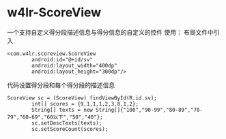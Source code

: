 # w4lr-ScoreView
一个支持自定义得分段描述信息与得分信息的自定义的控件
使用：
布局文件中引入

```
<com.w4lr.scoreview.ScoreView
        android:id="@+id/sv"
        android:layout_width="400dp"
        android:layout_height="300dp"/>
```

代码设置得分段和每个得分段的描述信息

```
ScoreView sc = (ScoreView) findViewById(R.id.sv);
        int[] scores = {9,1,1,1,2,3,8,1,2};
        String[] texts = new String[]{"100","90-99","80-89","70-79","60-69","60以下","50","40"};
        sc.setDescTexts(texts);
        sc.setScoreCount(scores);
```
